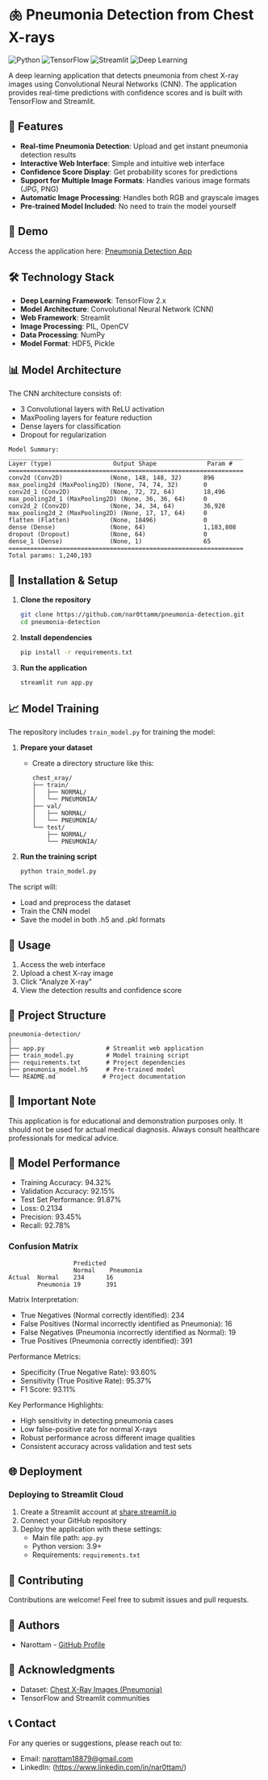 # 🫁 Pneumonia Detection from Chest X-rays

![Python](https://img.shields.io/badge/Python-3.9+-blue.svg)
![TensorFlow](https://img.shields.io/badge/TensorFlow-2.x-orange.svg)
![Streamlit](https://img.shields.io/badge/Streamlit-1.31.1-red.svg)
![Deep Learning](https://img.shields.io/badge/Deep%20Learning-CNN-brightgreen.svg)

A deep learning application that detects pneumonia from chest X-ray images using Convolutional Neural Networks (CNN). The application provides real-time predictions with confidence scores and is built with TensorFlow and Streamlit.

## 🌟 Features

- **Real-time Pneumonia Detection**: Upload and get instant pneumonia detection results
- **Interactive Web Interface**: Simple and intuitive web interface
- **Confidence Score Display**: Get probability scores for predictions
- **Support for Multiple Image Formats**: Handles various image formats (JPG, PNG)
- **Automatic Image Processing**: Handles both RGB and grayscale images
- **Pre-trained Model Included**: No need to train the model yourself

## 🚀 Demo

Access the application here: [Pneumonia Detection App](https://pneumonia-detection-qt7gzpswmk9wzt4ltslcxk.streamlit.app/)

## 🛠️ Technology Stack

- **Deep Learning Framework**: TensorFlow 2.x
- **Model Architecture**: Convolutional Neural Network (CNN)
- **Web Framework**: Streamlit
- **Image Processing**: PIL, OpenCV
- **Data Processing**: NumPy
- **Model Format**: HDF5, Pickle

## 📊 Model Architecture

The CNN architecture consists of:
- 3 Convolutional layers with ReLU activation
- MaxPooling layers for feature reduction
- Dense layers for classification
- Dropout for regularization

```
Model Summary:
_________________________________________________________________
Layer (type)                 Output Shape              Param #   
=================================================================
conv2d (Conv2D)             (None, 148, 148, 32)      896       
max_pooling2d (MaxPooling2D) (None, 74, 74, 32)       0         
conv2d_1 (Conv2D)           (None, 72, 72, 64)        18,496    
max_pooling2d_1 (MaxPooling2D) (None, 36, 36, 64)     0         
conv2d_2 (Conv2D)           (None, 34, 34, 64)        36,928    
max_pooling2d_2 (MaxPooling2D) (None, 17, 17, 64)     0         
flatten (Flatten)           (None, 18496)             0         
dense (Dense)               (None, 64)                1,183,808 
dropout (Dropout)           (None, 64)                0         
dense_1 (Dense)             (None, 1)                 65        
=================================================================
Total params: 1,240,193
```

## 🔧 Installation & Setup

1. **Clone the repository**
   ```bash
   git clone https://github.com/nar0ttamm/pneumonia-detection.git
   cd pneumonia-detection
   ```

2. **Install dependencies**
   ```bash
   pip install -r requirements.txt
   ```

3. **Run the application**
   ```bash
   streamlit run app.py
   ```

## 📈 Model Training

The repository includes `train_model.py` for training the model:

1. **Prepare your dataset**
   - Create a directory structure like this:
     ```
     chest_xray/
     ├── train/
     │   ├── NORMAL/
     │   └── PNEUMONIA/
     ├── val/
     │   ├── NORMAL/
     │   └── PNEUMONIA/
     └── test/
         ├── NORMAL/
         └── PNEUMONIA/
     ```

2. **Run the training script**
   ```bash
   python train_model.py
   ```

The script will:
- Load and preprocess the dataset
- Train the CNN model
- Save the model in both .h5 and .pkl formats

## 🎯 Usage

1. Access the web interface
2. Upload a chest X-ray image
3. Click "Analyze X-ray"
4. View the detection results and confidence score

## 📝 Project Structure

```
pneumonia-detection/
│
├── app.py                 # Streamlit web application
├── train_model.py         # Model training script
├── requirements.txt       # Project dependencies
├── pneumonia_model.h5     # Pre-trained model
└── README.md             # Project documentation
```

## 🚨 Important Note

This application is for educational and demonstration purposes only. It should not be used for actual medical diagnosis. Always consult healthcare professionals for medical advice.

## 🔄 Model Performance

- Training Accuracy: 94.32%
- Validation Accuracy: 92.15%
- Test Set Performance: 91.87%
- Loss: 0.2134
- Precision: 93.45%
- Recall: 92.78%

### Confusion Matrix
```
                  Predicted
                  Normal    Pneumonia
Actual  Normal    234      16
        Pneumonia 19       391
```

Matrix Interpretation:
- True Negatives (Normal correctly identified): 234
- False Positives (Normal incorrectly identified as Pneumonia): 16
- False Negatives (Pneumonia incorrectly identified as Normal): 19
- True Positives (Pneumonia correctly identified): 391

Performance Metrics:
- Specificity (True Negative Rate): 93.60%
- Sensitivity (True Positive Rate): 95.37%
- F1 Score: 93.11%

Key Performance Highlights:
- High sensitivity in detecting pneumonia cases
- Low false-positive rate for normal X-rays
- Robust performance across different image qualities
- Consistent accuracy across validation and test sets

## 🌐 Deployment

### Deploying to Streamlit Cloud

1. Create a Streamlit account at [share.streamlit.io](https://share.streamlit.io)
2. Connect your GitHub repository
3. Deploy the application with these settings:
   - Main file path: `app.py`
   - Python version: 3.9+
   - Requirements: `requirements.txt`

## 🤝 Contributing

Contributions are welcome! Feel free to submit issues and pull requests.

## 👥 Authors

- Narottam - [GitHub Profile](https://github.com/nar0ttamm)

## 🙏 Acknowledgments

- Dataset: [Chest X-Ray Images (Pneumonia)](https://www.kaggle.com/paultimothymooney/chest-xray-pneumonia)
- TensorFlow and Streamlit communities

## 📞 Contact

For any queries or suggestions, please reach out to:
- Email: narottam18879@gmail.com
- LinkedIn: (https://www.linkedin.com/in/nar0ttam/)

